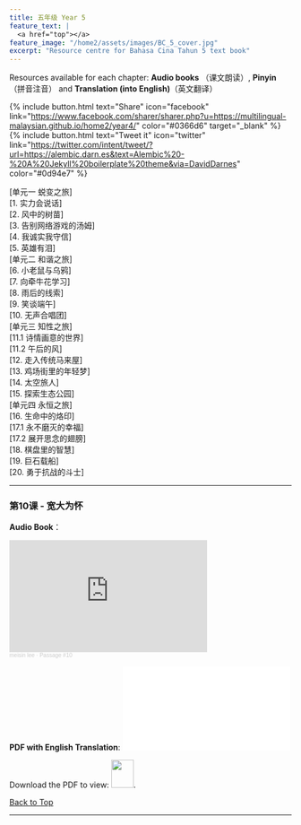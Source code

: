 ```yaml
---
title: 五年级 Year 5 
feature_text: |
  <a href="top"></a>
feature_image: "/home2/assets/images/BC_5_cover.jpg"
excerpt: "Resource centre for Bahasa Cina Tahun 5 text book"
---
```

Resources available for each chapter: **Audio books** （课文朗读）, **Pinyin**（拼音注音） and **Translation (into English)**（英文翻译）

{% include button.html text="Share" icon="facebook" link="https://www.facebook.com/sharer/sharer.php?u=https://multilingual-malaysian.github.io/home2/year4/" color="#0366d6" target="_blank" %}  {% include button.html text="Tweet it" icon="twitter" link="https://twitter.com/intent/tweet/?url=https://alembic.darn.es&text=Alembic%20-%20A%20Jekyll%20boilerplate%20theme&via=DavidDarnes" color="#0d94e7" %}

[单元一 蜕变之旅]\
[1. 实力会说话]\
[2. 风中的树苗]\
[3. 告别网络游戏的汤姆]\
[4. 我诚实我守信]\
[5. 英雄有泪]\
[单元二 和谐之旅]\
[6. 小老鼠与乌鸦]\
[7. 向牵牛花学习]\
[8. 雨后的线索]\
[9. 笑谈端午]\
[10. 无声合唱团]\
[单元三 知性之旅]\
[11.1 诗情画意的世界]\
[11.2 午后的风]\
[12. 走入传统马来屋]\
[13. 鸡场街里的年轻梦]\
[14. 太空旅人]\
[15. 探索生态公园]\
[单元四 永恒之旅]\
[16. 生命中的烙印]\
[17.1 永不磨灭的幸福]\
[17.2 展开思念的翅膀]\
[18. 棋盘里的智慧]\
[19. 巨石载船]\
[20. 勇于抗战的斗士]

----
### 第10课 - 宽大为怀 <a name="passage10"></a>
**Audio Book**： 
<iframe width="70%" height="200" scrolling="no" frameborder="no" allow="autoplay" src="https://w.soundcloud.com/player/?url=https%3A//api.soundcloud.com/tracks/1331635966&color=%23ff5500&auto_play=false&hide_related=false&show_comments=true&show_user=true&show_reposts=false&show_teaser=true&visual=true"></iframe><div style="font-size: 10px; color: #cccccc;line-break: anywhere;word-break: normal;overflow: hidden;white-space: nowrap;text-overflow: ellipsis; font-family: Interstate,Lucida Grande,Lucida Sans Unicode,Lucida Sans,Garuda,Verdana,Tahoma,sans-serif;font-weight: 100;"><a href="https://soundcloud.com/meisin-lee-338497804" title="meisin lee" target="_blank" style="color: #cccccc; text-decoration: none;">meisin lee</a> · <a href="https://soundcloud.com/meisin-lee-338497804/passage-10" title="Passage #10" target="_blank" style="color: #cccccc; text-decoration: none;">Passage #10</a></div>

**PDF with English Translation**:
<object data="/home2/doc/BC_4_Passage10.pdf" type="application/pdf" width="700px" height="700px">
   <embed src="/home2/doc/BC_4_Passage10.pdf">
        <p>Download the PDF to view: <a href="/home2/doc/BC_4_Passage10.pdf"><img src="/home2/assets/images/pdf_icon.png" width="40" height="50"></a>.</p>
   </embed>
</object>

[Back to Top](#top)

----
